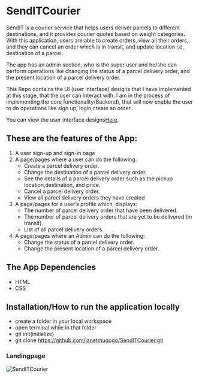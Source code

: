 # SendITCourier
SendIT is a courier service that helps users deliver parcels to different destinations, and it provides courier quotes based on weight categories. With this application, users are able to create orders, view all their orders, and they can cancel an order which is in transit, and update location i.e, destination of a parcel.

The app has an admin section, who is the super user and he/she can perform operations like changing the status of a parcel delivery order, and the present location of a parcel delivery order.

This Repo contains the UI (user interface) designs that I have implemented at this stage, that the user can interact with. I am in the process of implementing the core functionality(Backend), that will now enable the user to do operations like sign up, login,create an order.. 

You can view the user interface designs[Here](https://janetmugogo.github.io/SendITCourier/index.html).

## These are the features of the App:
1. A user sign-up and sign-in page<br>
2. A page/pages where a user can do the following:
      - Create a parcel delivery order.
      - Change the destination of a parcel delivery order.
      - See the details of a parcel delivery order such as the pickup location,destination, and price.
      - Cancel a parcel delivery order.
      - View all parcel delivery orders they have created
3. A page/pages for a user’s profile which, displays:
      - The number of parcel delivery order that have been delivered.
      - The number of parcel delivery orders that are yet to be delivered (in transit).
      - List of all parcel delivery orders.
4. A page/pages where an Admin can do the following:
      - Change the status of a parcel delivery order.
      - Change the present location of a parcel delivery order.

## The App Dependencies
 - HTML
- CSS

## Installation/How to run the application locally
 - create a folder in your local workspace<br>
- open terminal while in that folder<br>
- git init(initialize)<br>
- git clone https://github.com/janetmugogo/SendITCourier.git

### Landingpage

![SendITCourier](/home/mugogojanet/Pictures/landingpage.png?raw=true "Title")
